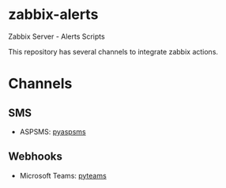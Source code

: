 # zabbix-alerts
Zabbix Server - Alerts Scripts

This repository has several channels to integrate zabbix actions.

# Channels
## SMS
* ASPSMS: [pyaspsms](https://github.com/sergiotocalini/zabbix-alerts/tree/master/zabbix-alerts/pyaspsms)

## Webhooks
* Microsoft Teams: [pyteams](https://github.com/sergiotocalini/zabbix-alerts/tree/master/zabbix-alerts/pyteams)


